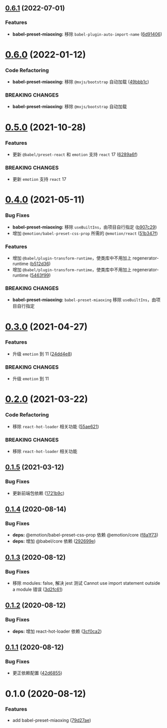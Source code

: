 ## [0.6.1](https://github.com/miaoxing/babel-preset-miaoxing/compare/babel-preset-miaoxing@0.6.0...babel-preset-miaoxing@0.6.1) (2022-07-01)


### Features

* **babel-preset-miaoxing:** 移除 `babel-plugin-auto-import-name` ([6d91406](https://github.com/miaoxing/babel-preset-miaoxing/commit/6d9140657a85b8c90348b7b4e065f1485144c527))

# [0.6.0](https://github.com/miaoxing/babel-preset-miaoxing/compare/babel-preset-miaoxing@0.5.0...babel-preset-miaoxing@0.6.0) (2022-01-12)


### Code Refactoring

* **babel-preset-miaoxing:** 移除 `@mxjs/bootstrap` 自动加载 ([49bbb1c](https://github.com/miaoxing/babel-preset-miaoxing/commit/49bbb1c0bc66d10463f5802d3fe70b5958ffdbc9))


### BREAKING CHANGES

* **babel-preset-miaoxing:** 移除 `@mxjs/bootstrap` 自动加载

# [0.5.0](https://github.com/miaoxing/babel-preset-miaoxing/compare/babel-preset-miaoxing@0.4.0...babel-preset-miaoxing@0.5.0) (2021-10-28)


### Features

* 更新 `@babel/preset-react` 和 `emotion` 支持  `react` 17 ([6289a6f](https://github.com/miaoxing/babel-preset-miaoxing/commit/6289a6f4e0892ca1dc79d6e3978a7f613033dbe6))


### BREAKING CHANGES

* 更新 `emotion` 支持  `react` 17

# [0.4.0](https://github.com/miaoxing/babel-preset-miaoxing/compare/babel-preset-miaoxing@0.3.0...babel-preset-miaoxing@0.4.0) (2021-05-11)


### Bug Fixes

* **babel-preset-miaoxing:** 移除 `useBuiltIns`，由项目自行指定 ([b907c29](https://github.com/miaoxing/babel-preset-miaoxing/commit/b907c29b9d322ddd7cdf7e2b963faa365811bf4b))
* 增加 `@emotion/babel-preset-css-prop` 所需的 `@emotion/react` ([51b347f](https://github.com/miaoxing/babel-preset-miaoxing/commit/51b347fa1d06d91207c41042716b40676a0a4290))


### Features

* 增加 `@babel/plugin-transform-runtime`，使类库中不用加上 regenerator-runtime ([b512d36](https://github.com/miaoxing/babel-preset-miaoxing/commit/b512d369306c0c2414d48f7dc69513cf4bfea555))
* 增加 `@babel/plugin-transform-runtime`，使类库中不用加上 regenerator-runtime ([5463f99](https://github.com/miaoxing/babel-preset-miaoxing/commit/5463f99505422f3b6ef72ce4c0d93481ec156a43))


### BREAKING CHANGES

* **babel-preset-miaoxing:** `babel-preset-miaoxing` 移除 `useBuiltIns`，由项目自行指定

# [0.3.0](https://github.com/miaoxing/babel-preset-miaoxing/compare/babel-preset-miaoxing@0.2.0...babel-preset-miaoxing@0.3.0) (2021-04-27)


### Features

* 升级 `emotion` 到 11 ([24dd4e8](https://github.com/miaoxing/babel-preset-miaoxing/commit/24dd4e82a30280e5d5c687a09735f9f48cd3c48d))


### BREAKING CHANGES

* 升级 `emotion` 到 11

# [0.2.0](https://github.com/miaoxing/babel-preset-miaoxing/compare/babel-preset-miaoxing@0.1.5...babel-preset-miaoxing@0.2.0) (2021-03-22)


### Code Refactoring

* 移除 `react-hot-loader` 相关功能 ([55ae621](https://github.com/miaoxing/babel-preset-miaoxing/commit/55ae621000b1cb78168e1b504475f2b1f9d1f1c4))


### BREAKING CHANGES

* 移除 `react-hot-loader` 相关功能

## [0.1.5](https://github.com/miaoxing/babel-preset-miaoxing/compare/babel-preset-miaoxing@0.1.4...babel-preset-miaoxing@0.1.5) (2021-03-12)


### Bug Fixes

* 更新前端包依赖 ([1721b9c](https://github.com/miaoxing/babel-preset-miaoxing/commit/1721b9cc4d6cbeb70125e6caa50fe258d100241f))

## [0.1.4](https://github.com/miaoxing/babel-preset-miaoxing/compare/babel-preset-miaoxing@0.1.3...babel-preset-miaoxing@0.1.4) (2020-08-14)


### Bug Fixes

* **deps:** @emotion/babel-preset-css-prop 依赖 @emotion/core ([f8a1f73](https://github.com/miaoxing/babel-preset-miaoxing/commit/f8a1f73f0bc9e50187e55f2f5febf373be3152a6))
* **deps:** 增加 @babel/core 依赖 ([292699e](https://github.com/miaoxing/babel-preset-miaoxing/commit/292699e8c659ffa47b0d50ccc96a1aeaaf9ec6a6))

## [0.1.3](https://github.com/miaoxing/babel-preset-miaoxing/compare/babel-preset-miaoxing@0.1.2...babel-preset-miaoxing@0.1.3) (2020-08-12)


### Bug Fixes

* 移除 modules: false, 解决 jest 测试 Cannot use import statement outside a module 错误 ([3d2fc61](https://github.com/miaoxing/babel-preset-miaoxing/commit/3d2fc619f36f5e593950379a19d1ae56704f2569))

## [0.1.2](https://github.com/miaoxing/babel-preset-miaoxing/compare/babel-preset-miaoxing@0.1.1...babel-preset-miaoxing@0.1.2) (2020-08-12)


### Bug Fixes

* **deps:** 增加 react-hot-loader 依赖 ([3cf0ca2](https://github.com/miaoxing/babel-preset-miaoxing/commit/3cf0ca2e64aea77bd959d05aeed7730e03a049b5))

## [0.1.1](https://github.com/miaoxing/babel-preset-miaoxing/compare/babel-preset-miaoxing@0.1.0...babel-preset-miaoxing@0.1.1) (2020-08-12)


### Bug Fixes

* 更正依赖配置 ([42d6855](https://github.com/miaoxing/babel-preset-miaoxing/commit/42d68557f2603c76fe3b724bd57a08f3173df4ec))

# 0.1.0 (2020-08-12)


### Features

* add babel-preset-miaoxing ([79d27ae](https://github.com/miaoxing/babel-preset-miaoxing/commit/79d27ae596955f286e39fa7c8b7770e7efeaf271))
